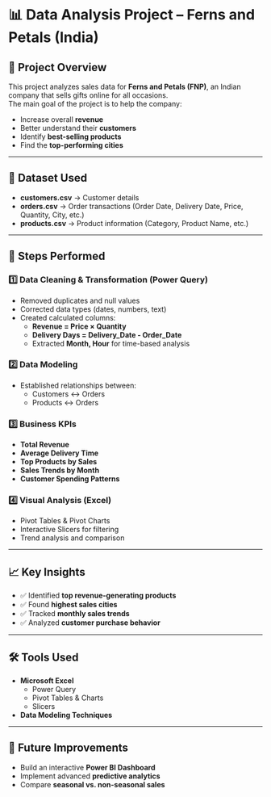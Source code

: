 # 📊 Data Analysis Project – Ferns and Petals (India)

## 📝 Project Overview  
This project analyzes sales data for **Ferns and Petals (FNP)**, an Indian company that sells gifts online for all occasions.  
The main goal of the project is to help the company:  
- Increase overall **revenue**  
- Better understand their **customers**  
- Identify **best-selling products**  
- Find the **top-performing cities**  

---

## 📂 Dataset Used  
- **customers.csv** → Customer details  
- **orders.csv** → Order transactions (Order Date, Delivery Date, Price, Quantity, City, etc.)  
- **products.csv** → Product information (Category, Product Name, etc.)  

---

## 🔧 Steps Performed  

### 1️⃣ Data Cleaning & Transformation (Power Query)  
- Removed duplicates and null values  
- Corrected data types (dates, numbers, text)  
- Created calculated columns:  
  - **Revenue = Price × Quantity**  
  - **Delivery Days = Delivery_Date - Order_Date**  
  - Extracted **Month, Hour** for time-based analysis  

### 2️⃣ Data Modeling  
- Established relationships between:  
  - Customers ↔ Orders  
  - Products ↔ Orders  

### 3️⃣ Business KPIs  
- **Total Revenue**  
- **Average Delivery Time**  
- **Top Products by Sales**  
- **Sales Trends by Month**  
- **Customer Spending Patterns**  

### 4️⃣ Visual Analysis (Excel)  
- Pivot Tables & Pivot Charts  
- Interactive Slicers for filtering  
- Trend analysis and comparison  

---

## 📈 Key Insights  
- ✅ Identified **top revenue-generating products**  
- ✅ Found **highest sales cities**  
- ✅ Tracked **monthly sales trends**  
- ✅ Analyzed **customer purchase behavior**  

---

## 🛠 Tools Used  
- **Microsoft Excel**  
  - Power Query  
  - Pivot Tables & Charts  
  - Slicers  
- **Data Modeling Techniques**  

---

## 🚀 Future Improvements  
- Build an interactive **Power BI Dashboard**  
- Implement advanced **predictive analytics**  
- Compare **seasonal vs. non-seasonal sales**
